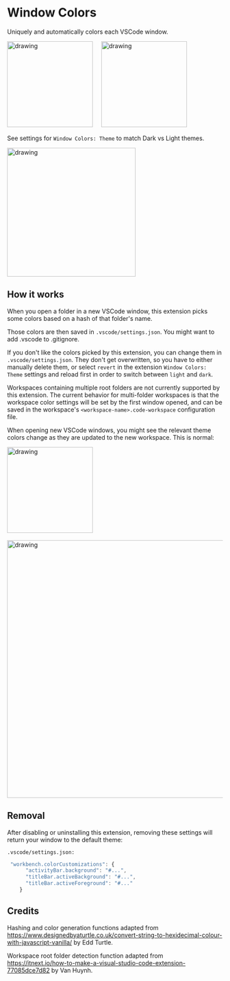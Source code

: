 # Window Colors

Uniquely and automatically colors each VSCode window.

<img src="https://raw.githubusercontent.com/stuartcrobinson/unique-window-colors/master/img/darkExample.png" alt="drawing" width="200"/> &nbsp;&nbsp;&nbsp;
<img src="https://raw.githubusercontent.com/stuartcrobinson/unique-window-colors/master/img/lightExample.png" alt="drawing" width="200"/>


See settings for `Window Colors: Theme` to match Dark vs Light themes.

<img src="https://github.com/stuartcrobinson/unique-window-colors/blob/master/img/settings.png?raw=true" alt="drawing" width="300"/>



## How it works

When you open a folder in a new VSCode window, this extension picks some colors based on a hash of that folder's name.

Those colors are then saved in `.vscode/settings.json`.  You might want to add .vscode to .gitignore.  

If you don't like the colors picked by this extension, you can change them in `.vscode/settings.json`.  They don't get overwritten, so you have to either manually delete them, or select `revert` in the extension `Window Colors: Theme` settings and reload first in order to switch between `light` and `dark`.

Workspaces containing multiple root folders are not currently supported by this extension.  The current behavior for multi-folder workspaces is that the workspace color settings will be set by the first window opened, and can be saved in the workspace's `<workspace-name>.code-workspace` configuration file.

When opening new VSCode windows, you might see the relevant theme colors change as they are updated to the new workspace.  This is normal:

<img src="https://github.com/stuartcrobinson/unique-window-colors/blob/master/img/colorflicker.gif?raw=true" alt="drawing" width="200"/>
<br><br>
<img src="https://raw.githubusercontent.com/stuartcrobinson/unique-window-colors/master/img/liveExample.png" alt="drawing" width="600"/>

## Removal

After disabling or uninstalling this extension, removing these settings will return your window to the default theme:

`.vscode/settings.json:`
```javascript
 "workbench.colorCustomizations": {
      "activityBar.background": "#...",
      "titleBar.activeBackground": "#...",
      "titleBar.activeForeground": "#..."
    }
```


## Credits

Hashing and color generation functions adapted from https://www.designedbyaturtle.co.uk/convert-string-to-hexidecimal-colour-with-javascript-vanilla/ by Edd Turtle.

Workspace root folder detection function adapted from https://itnext.io/how-to-make-a-visual-studio-code-extension-77085dce7d82 by Van Huynh.